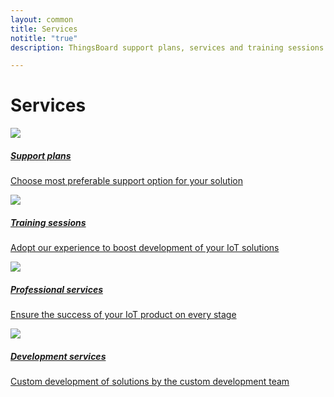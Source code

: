```yaml
---
layout: common
title: Services
notitle: "true"
description: ThingsBoard support plans, services and training sessions

---
```


<h1 class="mainTitle services">Services</h1>

<div class="service-cards">
    <a href="/docs/services/support/" class="card">
        <img src="/images/support-icon.svg">
        <h5 class="title">Support plans</h5>
        <p>Choose most preferable support option for your solution</p>
    </a>
    <a href="/docs/services/trainings/" class="card">
        <img src="/images/train-icon.svg">
        <h5 class="title">Training sessions</h5>
        <p>Adopt our experience to boost development of your IoT solutions</p>
    </a>
    <a href="/docs/services/consulting/" class="card">
        <img src="/images/prof-icon.svg">
        <h5 class="title">Professional services</h5>
        <p>Ensure the success of your IoT product on every stage</p>
    </a>    
    <a href="/docs/services/custom-development/" class="card">
        <img src="/images/prof-icon.svg">
        <h5 class="title">Development services</h5>
        <p>Custom development of solutions by the custom development team</p>
    </a>
</div>
